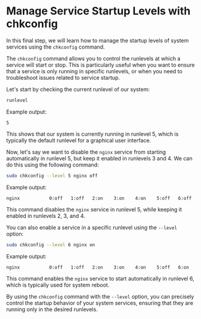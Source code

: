 # Manage Service Startup Levels with chkconfig

In this final step, we will learn how to manage the startup levels of system services using the `chkconfig` command.

The `chkconfig` command allows you to control the runlevels at which a service will start or stop. This is particularly useful when you want to ensure that a service is only running in specific runlevels, or when you need to troubleshoot issues related to service startup.

Let's start by checking the current runlevel of our system:

```bash
runlevel
```

Example output:

```
5
```

This shows that our system is currently running in runlevel 5, which is typically the default runlevel for a graphical user interface.

Now, let's say we want to disable the `nginx` service from starting automatically in runlevel 5, but keep it enabled in runlevels 3 and 4. We can do this using the following command:

```bash
sudo chkconfig --level 5 nginx off
```

Example output:

```
nginx           0:off   1:off   2:on    3:on    4:on    5:off   6:off
```

This command disables the `nginx` service in runlevel 5, while keeping it enabled in runlevels 2, 3, and 4.

You can also enable a service in a specific runlevel using the `--level` option:

```bash
sudo chkconfig --level 6 nginx on
```

Example output:

```
nginx           0:off   1:off   2:on    3:on    4:on    5:off   6:on
```

This command enables the `nginx` service to start automatically in runlevel 6, which is typically used for system reboot.

By using the `chkconfig` command with the `--level` option, you can precisely control the startup behavior of your system services, ensuring that they are running only in the desired runlevels.
